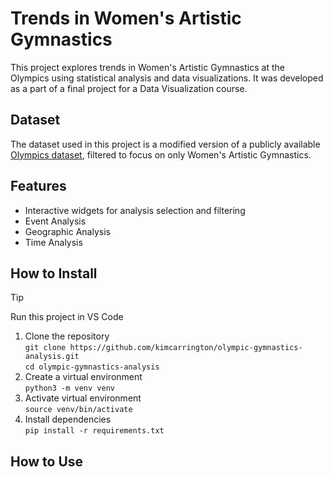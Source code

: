 # Trends in Women's Artistic Gymnastics
This project explores trends in Women's Artistic Gymnastics at the Olympics using statistical analysis and data visualizations. It was developed as a part of a final project for a Data Visualization course. 

## Dataset
The dataset used in this project is a modified version of a publicly available [Olympics dataset](https://www.kaggle.com/datasets/harshvgh/olympics), filtered to focus on only Women's Artistic Gymnastics. 

## Features
- Interactive widgets for analysis selection and filtering
- Event Analysis
- Geographic Analysis
- Time Analysis

## How to Install
> [!TIP]
> Run this project in VS Code
1. Clone the repository\
  ```git clone https://github.com/kimcarrington/olympic-gymnastics-analysis.git```\
   ```cd olympic-gymnastics-analysis```
2. Create a virtual environment\
   ```python3 -m venv venv```
3. Activate virtual environment\
   ```source venv/bin/activate```
4. Install dependencies\
   ```pip install -r requirements.txt```
   
## How to Use
